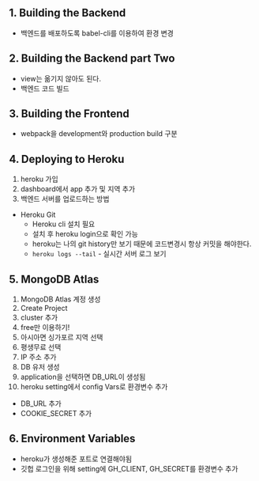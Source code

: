 ## 1. Building the Backend
* 백엔드를 배포하도록 babel-cli를 이용하여 환경 변경

## 2. Building the Backend part Two
* view는 옮기지 않아도 된다.
* 백엔드 코드 빌드

## 3. Building the Frontend
* webpack을 development와 production build 구분

## 4. Deploying to Heroku
1. heroku 가입
2. dashboard에서 app 추가 및 지역 추가
3. 백엔드 서버를 업로드하는 방법
  * Heroku Git
    * Heroku cli 설치 필요
    * 설치 후 heroku login으로 확인 가능
    * heroku는 나의 git history만 보기 때문에 코드변경시 항상 커밋을 해야한다.
    * `heroku logs --tail` - 실시간 서버 로그 보기

## 5. MongoDB Atlas
1. MongoDB Atlas 계정 생성
2. Create Project
3. cluster 추가
4. free만 이용하기!
5. 아시아면 싱가포르 지역 선택
6. 평생무료 선택
7. IP 주소 추가
8. DB 유저 생성
9. application을 선택하면 DB_URL이 생성됨
10. heroku setting에서 config Vars로 환경변수 추가
  * DB_URL 추가
  * COOKIE_SECRET 추가

## 6. Environment Variables
* heroku가 생성해준 포트로 연결해야됨
* 깃헙 로그인을 위해 setting에 GH_CLIENT, GH_SECRET를 환경변수 추가

